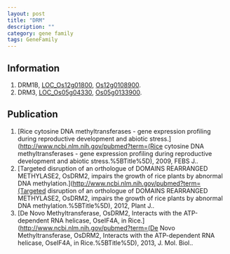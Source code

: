 ```yaml
---
layout: post
title: "DRM"
description: ""
category: gene family
tags: GeneFamily
---
```


## Information
1. DRM1B, [LOC_Os12g01800](http://rice.plantbiology.msu.edu/cgi-bin/ORF_infopage.cgi?orf=LOC_Os12g01800), [Os12g0108900](http://rapdb.dna.affrc.go.jp/viewer/gbrowse_details/irgsp1?name=Os12g0108900).
2. DRM3, [LOC_Os05g04330](http://rice.plantbiology.msu.edu/cgi-bin/ORF_infopage.cgi?orf=LOC_Os05g04330), [Os05g0133900](http://rapdb.dna.affrc.go.jp/viewer/gbrowse_details/irgsp1?name=Os05g0133900).

## Publication
1. [Rice cytosine DNA methyltransferases - gene expression profiling during reproductive development and abiotic stress.](http://www.ncbi.nlm.nih.gov/pubmed?term=(Rice cytosine DNA methyltransferases - gene expression profiling during reproductive development and abiotic stress.%5BTitle%5D), 2009, FEBS J..
2. [Targeted disruption of an orthologue of DOMAINS REARRANGED METHYLASE2, OsDRM2, impairs the growth of rice plants by abnormal DNA methylation.](http://www.ncbi.nlm.nih.gov/pubmed?term=(Targeted disruption of an orthologue of DOMAINS REARRANGED METHYLASE2, OsDRM2, impairs the growth of rice plants by abnormal DNA methylation.%5BTitle%5D), 2012, Plant J..
3. [De Novo Methyltransferase, OsDRM2, Interacts with the ATP-dependent RNA helicase, OseIF4A, in Rice.](http://www.ncbi.nlm.nih.gov/pubmed?term=(De Novo Methyltransferase, OsDRM2, Interacts with the ATP-dependent RNA helicase, OseIF4A, in Rice.%5BTitle%5D), 2013, J. Mol. Biol..



